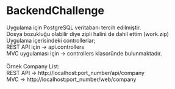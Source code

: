 # BackendChallenge
 Uygulama için PostgreSQL veritabanı tercih edilmiştir.<br />
 Dosya bozukluğu olabilir diye zipli halini de dahil ettim (work.zip) <br />
 Uygulama içerisindeki controllerlar; <br />
 REST API için -> api.controllers <br />
 MVC uygulaması için  -> controllers klasoründe bulunmaktadır. <br />
 <br />
 Örnek Company List: <br />
   REST API -> http://localhost:port_number/api/company <br />
   MVC -> http://localhost:port_number/web/company <br />
 
